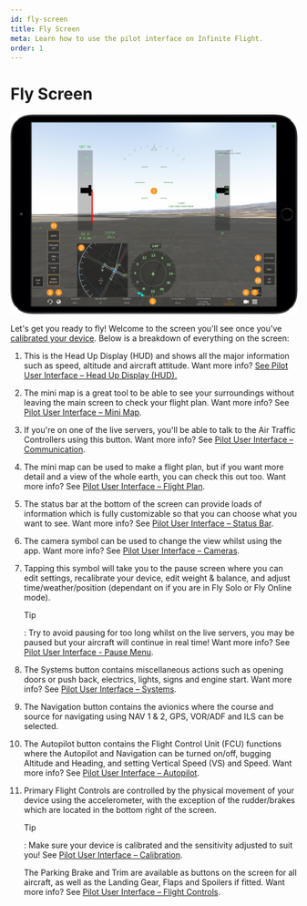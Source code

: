 ```yaml
---
id: fly-screen
title: Fly Screen
meta: Learn how to use the pilot interface on Infinite Flight.
order: 1
---
```


# Fly Screen

![Fly Screen](_images/manual/frames/hud-screen.png)



Let&#39;s get you ready to fly! Welcome to the screen you&#39;ll see once you&#39;ve [calibrated your device](/docs/manual/pilot-user-interface/calibration). Below is a breakdown of everything on the screen:



1. This is the Head Up Display (HUD) and shows all the major information such as speed, altitude and aircraft attitude. Want more info? [See Pilot User Interface – Head Up Display (HUD).](/docs/manual/pilot-user-interface/hud)

   

2. The mini map is a great tool to be able to see your surroundings without leaving the main screen to check your flight plan. Want more info? See [Pilot User Interface – Mini Map](/docs/manual/pilot-user-interface/mini-map).

   

3. If you&#39;re on one of the live servers, you&#39;ll be able to talk to the Air Traffic Controllers using this button. Want more info? See [Pilot User Interface – Communication](/docs/manual/pilot-user-interface/communication).

   

4. The mini map can be used to make a flight plan, but if you want more detail and a view of the whole earth, you can check this out too. Want more info? See [Pilot User Interface – Flight Plan](/docs/manual/pilot-user-interface/flight-plan).

   

5. The status bar at the bottom of the screen can provide loads of information which is fully customizable so that you can choose what you want to see. Want more info? See [Pilot User Interface – Status Bar](/docs/manual/pilot-user-interface/status-bar).

   

6. The camera symbol can be used to change the view whilst using the app. Want more info? See [Pilot User Interface – Cameras](/docs/manual/pilot-user-interface/cameras).

   

7. Tapping this symbol will take you to the pause screen where you can edit settings, recalibrate your device, edit weight &amp; balance, and adjust time/weather/position (dependant on if you are in Fly Solo or Fly Online mode).

   

   Tip

   : Try to avoid pausing for too long whilst on the live servers, you may be paused but your aircraft will continue in real time! Want more info? See [Pilot User Interface - Pause Menu](/docs/manual/pilot-user-interface/pause-menu).

   

8. The Systems button contains miscellaneous actions such as opening doors or push back, electrics, lights, signs and engine start. Want more info? See [Pilot User Interface – Systems](/docs/manual/pilot-user-interface/systems).

   

9. The Navigation button contains the avionics where the course and source for navigating using NAV 1 &amp; 2, GPS, VOR/ADF and ILS can be selected.

   

10. The Autopilot button contains the Flight Control Unit (FCU) functions where the Autopilot and Navigation can be turned on/off, bugging Altitude and Heading, and setting Vertical Speed (VS) and Speed. Want more info? See [Pilot User Interface – Autopilot](/docs/manual/pilot-user-interface/autopilot).

    

11. Primary Flight Controls are controlled by the physical movement of your device using the accelerometer, with the exception of the rudder/brakes which are located in the bottom right of the screen.

    

    Tip

    : Make sure your device is calibrated and the sensitivity adjusted to suit you! See [Pilot User Interface – Calibration](/docs/manual/pilot-user-interface/calibration).

    

    The Parking Brake and Trim are available as buttons on the screen for all aircraft, as well as the Landing Gear, Flaps and Spoilers if fitted. Want more info? See [Pilot User Interface – Flight Controls](/docs/manual/pilot-user-interface/flight-controls).
